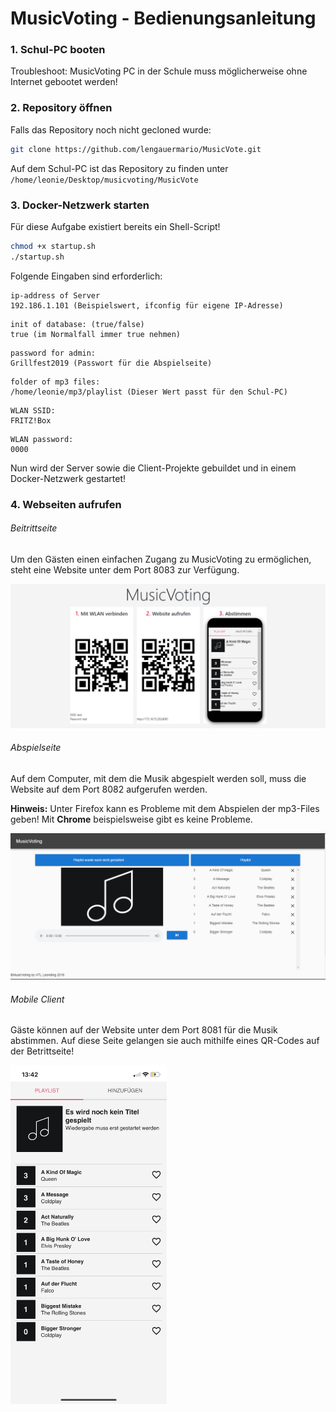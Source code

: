 # MusicVoting - Bedienungsanleitung

### 1. Schul-PC booten
Troubleshoot: MusicVoting PC in der Schule muss möglicherweise ohne Internet gebootet werden!

### 2. Repository öffnen

Falls das Repository noch nicht gecloned wurde:
```bash
git clone https://github.com/lengauermario/MusicVote.git
```

Auf dem Schul-PC ist das Repository zu finden unter ```/home/leonie/Desktop/musicvoting/MusicVote```


### 3. Docker-Netzwerk starten

Für diese Aufgabe existiert bereits ein Shell-Script!

```bash
chmod +x startup.sh
./startup.sh
```

Folgende Eingaben sind erforderlich:

```
ip-address of Server
192.186.1.101 (Beispielswert, ifconfig für eigene IP-Adresse)
```

```
init of database: (true/false)
true (im Normalfall immer true nehmen)
```

```
password for admin:
Grillfest2019 (Passwort für die Abspielseite)
```

```
folder of mp3 files:
/home/leonie/mp3/playlist (Dieser Wert passt für den Schul-PC)
```

```
WLAN SSID:
FRITZ!Box
```

```
WLAN password:
0000
```

Nun wird der Server sowie die Client-Projekte gebuildet und in einem Docker-Netzwerk gestartet!



### 4. Webseiten aufrufen

###### Beitrittseite

Um den Gästen einen einfachen Zugang zu MusicVoting zu ermöglichen, steht eine Website unter dem Port 8083 zur Verfügung.

![](./images/beitrittseite.png)



###### Abspielseite

Auf dem Computer, mit dem die Musik abgespielt werden soll, muss die Website auf dem Port 8082 aufgerufen werden.

**Hinweis:**
Unter Firefox kann es Probleme mit dem Abspielen der mp3-Files geben! Mit **Chrome** beispielsweise gibt es keine Probleme.

![](./images/abspielseite.png)



###### Mobile Client

Gäste können auf der Website unter dem Port 8081 für die Musik abstimmen. Auf diese Seite gelangen sie auch mithilfe eines QR-Codes auf der Betrittseite!

<img src="./images/mobileclient.png" width="250px">


